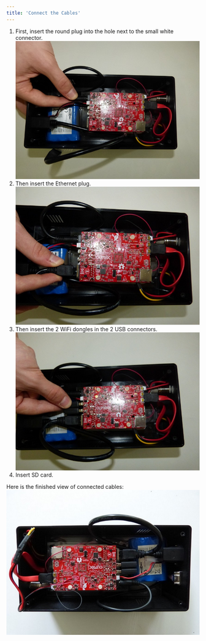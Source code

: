 ```yaml
---
title: 'Connect the Cables'
---
```


1. First, insert the round plug into the hole next to the small white connector.     
    ![](P1090086.jpg)
2. Then insert the Ethernet plug.  
    ![](P1090087.jpg)
3. Then insert the 2 WiFi dongles in the 2 USB connectors.     
    ![](P1090088.jpg)
4. Insert SD card.     

Here is the finished view of connected cables:
    ![](P1080984.jpg)
